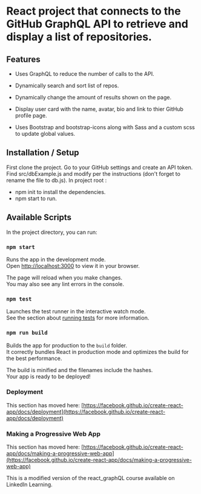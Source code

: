 # React project that connects to the GitHub GraphQL API to retrieve and display a list of repositories.

## Features
- Uses GraphQL to reduce the number of calls to the API.
- Dynamically search and sort list of repos.
- Dynamically change the amount of results shown on the page.
- Display user card with the name, avatar, bio and link to thier GitHub profile page.

- Uses Bootstrap and bootstrap-icons along with Sass and a custom scss to update global values.

## Installation / Setup
First clone the project. 
Go to your GitHub settings and create an API token.
Find src/dbExample.js and modify per the instructions (don't forget to rename the file to db.js).
In project root :
- npm init to install the dependencies.
- npm start to run.



## Available Scripts
In the project directory, you can run:

### `npm start`

Runs the app in the development mode.\
Open [http://localhost:3000](http://localhost:3000) to view it in your browser.

The page will reload when you make changes.\
You may also see any lint errors in the console.

### `npm test`

Launches the test runner in the interactive watch mode.\
See the section about [running tests](https://facebook.github.io/create-react-app/docs/running-tests) for more information.

### `npm run build`

Builds the app for production to the `build` folder.\
It correctly bundles React in production mode and optimizes the build for the best performance.

The build is minified and the filenames include the hashes.\
Your app is ready to be deployed!

### Deployment

This section has moved here: [https://facebook.github.io/create-react-app/docs/deployment](https://facebook.github.io/create-react-app/docs/deployment)

### Making a Progressive Web App

This section has moved here: [https://facebook.github.io/create-react-app/docs/making-a-progressive-web-app](https://facebook.github.io/create-react-app/docs/making-a-progressive-web-app)


This is a modified version of the react_graphQL course available on LinkedIn Learning.
